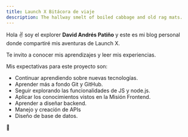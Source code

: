 ```yaml
---
title: Launch X Bitácora de viaje
description: The hallway smelt of boiled cabbage and old rag mats.
---
```


Hola ✌️  soy el explorer **David Andrés Patiño** y este es mi blog personal donde compartiré mis aventuras de Launch X.

Te invito a conocer mis aprendizajes y leer mis experiencias.

Mis expectativas para este proyecto son:

- Continuar aprendiendo sobre nuevas tecnologías. 
- Aprender más a fondo Git y GitHub.
- Seguir explorando las funcionalidades de JS y node.js.
- Aplicar los conocimientos vistos en la Misión Frontend.
- Aprender a diseñar backend.
- Manejo y creación de APIs
- Diseño de base de datos.



🚀
